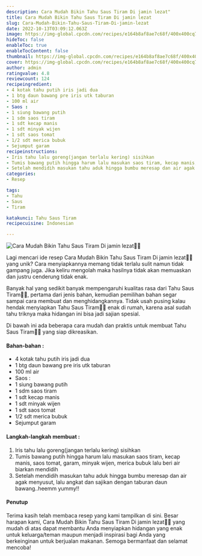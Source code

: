 ```yaml
---
description: Cara Mudah Bikin Tahu Saus Tiram Di jamin lezat"
title: Cara Mudah Bikin Tahu Saus Tiram Di jamin lezat
slug: Cara-Mudah-Bikin-Tahu-Saus-Tiram-Di-jamin-lezat
date: 2022-10-13T03:09:12.063Z
image: https://img-global.cpcdn.com/recipes/e164b8af8ae7c68f/400x400cq70/photo.jpg
hideToc: false
enableToc: true
enableTocContent: false
thumbnail: https://img-global.cpcdn.com/recipes/e164b8af8ae7c68f/400x400cq70/photo.jpg
cover: https://img-global.cpcdn.com/recipes/e164b8af8ae7c68f/400x400cq70/photo.jpg
author: admin
ratingvalue: 4.8
reviewcount: 124
recipeingredient:
- 4 kotak tahu putih iris jadi dua
- 1 btg daun bawang pre iris utk taburan
- 100 ml air
- Saos :
- 1 siung bawang putih
- 1 sdm saos tiram
- 1 sdt kecap manis
- 1 sdt minyak wijen
- 1 sdt saos tomat
- 1/2 sdt merica bubuk
- Sejumput garam
recipeinstructions:
- Iris tahu lalu goreng(jangan terlalu kering) sisihkan
- Tumis bawang putih hingga harum lalu masukan saos tiram, kecap manis, saos tomat, garam, minyak wijen, merica bubuk lalu beri air biarkan mendidih
- Setelah mendidih masukan tahu aduk hingga bumbu meresap dan air agak menyusut, lalu angkat dan sajikan dengan taburan daun bawang..heemm yummy!!
categories:
- Resep

tags:
- Tahu
- Saus
- Tiram

katakunci: Tahu Saus Tiram
recipecuisine: Indonesian

---
```


![Cara Mudah Bikin Tahu Saus Tiram Di jamin lezat👩‍🍳](https://img-global.cpcdn.com/recipes/e164b8af8ae7c68f/400x400cq70/photo.jpg)

Lagi mencari ide resep Cara Mudah Bikin Tahu Saus Tiram Di jamin lezat👩‍🍳 yang unik? Cara menyiapkannya memang tidak terlalu sulit namun tidak gampang juga. Jika keliru mengolah maka hasilnya tidak akan memuaskan dan justru cenderung tidak enak.

Banyak hal yang sedikit banyak mempengaruhi kualitas rasa dari Tahu Saus Tiram👩‍🍳, pertama dari jenis bahan, kemudian pemilihan bahan segar sampai cara membuat dan menghidangkannya. Tidak usah pusing kalau hendak menyiapkan Tahu Saus Tiram👩‍🍳 enak di rumah, karena asal sudah tahu triknya maka hidangan ini bisa jadi sajian spesial.

Di bawah ini ada beberapa cara mudah dan praktis untuk membuat Tahu Saus Tiram👩‍🍳 yang siap dikreasikan.

<!--inarticleads1-->

#### Bahan-bahan :

- 4 kotak tahu putih iris jadi dua
- 1 btg daun bawang pre iris utk taburan
- 100 ml air
- Saos :
- 1 siung bawang putih
- 1 sdm saos tiram
- 1 sdt kecap manis
- 1 sdt minyak wijen
- 1 sdt saos tomat
- 1/2 sdt merica bubuk
- Sejumput garam

<!--inarticleads2-->

#### Langkah-langkah membuat :

1. Iris tahu lalu goreng(jangan terlalu kering) sisihkan
1. Tumis bawang putih hingga harum lalu masukan saos tiram, kecap manis, saos tomat, garam, minyak wijen, merica bubuk lalu beri air biarkan mendidih
1. Setelah mendidih masukan tahu aduk hingga bumbu meresap dan air agak menyusut, lalu angkat dan sajikan dengan taburan daun bawang..heemm yummy!!

#### Penutup

Terima kasih telah membaca resep yang kami tampilkan di sini. Besar harapan kami, Cara Mudah Bikin Tahu Saus Tiram Di jamin lezat👩‍🍳 yang mudah di atas dapat membantu Anda menyiapkan hidangan yang enak untuk keluarga/teman maupun menjadi inspirasi bagi Anda yang berkeinginan untuk berjualan makanan. Semoga bermanfaat dan selamat mencoba!